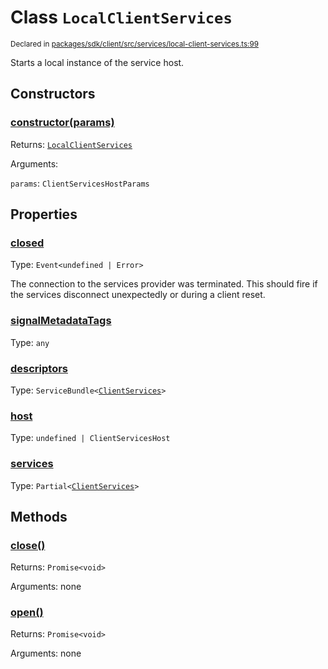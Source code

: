 # Class `LocalClientServices`
<sub>Declared in [packages/sdk/client/src/services/local-client-services.ts:99](https://github.com/dxos/dxos/blob/5edae0c63/packages/sdk/client/src/services/local-client-services.ts#L99)</sub>


Starts a local instance of the service host.

## Constructors
### [constructor(params)](https://github.com/dxos/dxos/blob/5edae0c63/packages/sdk/client/src/services/local-client-services.ts#L111)




Returns: <code>[LocalClientServices](/api/@dxos/client/classes/LocalClientServices)</code>

Arguments: 

`params`: <code>ClientServicesHostParams</code>



## Properties
### [closed](https://github.com/dxos/dxos/blob/5edae0c63/packages/sdk/client/src/services/local-client-services.ts#L100)
Type: <code>Event&lt;undefined | Error&gt;</code>

The connection to the services provider was terminated.
This should fire if the services disconnect unexpectedly or during a client reset.

### [signalMetadataTags](https://github.com/dxos/dxos/blob/5edae0c63/packages/sdk/client/src/services/local-client-services.ts#L104)
Type: <code>any</code>



### [descriptors](https://github.com/dxos/dxos/blob/5edae0c63/packages/sdk/client/src/services/local-client-services.ts#L129)
Type: <code>ServiceBundle&lt;[ClientServices](/api/@dxos/client/types/ClientServices)&gt;</code>



### [host](https://github.com/dxos/dxos/blob/5edae0c63/packages/sdk/client/src/services/local-client-services.ts#L137)
Type: <code>undefined | ClientServicesHost</code>



### [services](https://github.com/dxos/dxos/blob/5edae0c63/packages/sdk/client/src/services/local-client-services.ts#L133)
Type: <code>Partial&lt;[ClientServices](/api/@dxos/client/types/ClientServices)&gt;</code>




## Methods
### [close()](https://github.com/dxos/dxos/blob/5edae0c63/packages/sdk/client/src/services/local-client-services.ts#L172)




Returns: <code>Promise&lt;void&gt;</code>

Arguments: none




### [open()](https://github.com/dxos/dxos/blob/5edae0c63/packages/sdk/client/src/services/local-client-services.ts#L142)




Returns: <code>Promise&lt;void&gt;</code>

Arguments: none




